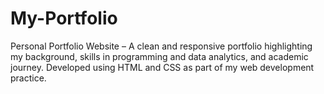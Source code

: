 # My-Portfolio

Personal Portfolio Website – A clean and responsive portfolio highlighting my background, skills in programming and data analytics, and academic journey. Developed using HTML and CSS as part of my web development practice.
